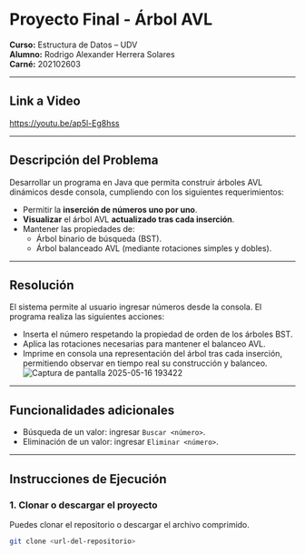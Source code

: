 # Proyecto Final - Árbol AVL  
**Curso:** Estructura de Datos – UDV  
**Alumno:** Rodrigo Alexander Herrera Solares  
**Carné:** 202102603  

---

## Link a Video
https://youtu.be/ap5l-Eg8hss


---

## Descripción del Problema

Desarrollar un programa en Java que permita construir árboles AVL dinámicos desde consola, cumpliendo con los siguientes requerimientos:

- Permitir la **inserción de números uno por uno**.
- **Visualizar** el árbol AVL **actualizado tras cada inserción**.
- Mantener las propiedades de:
  - Árbol binario de búsqueda (BST).
  - Árbol balanceado AVL (mediante rotaciones simples y dobles).

---

## Resolución

El sistema permite al usuario ingresar números desde la consola. El programa realiza las siguientes acciones:

- Inserta el número respetando la propiedad de orden de los árboles BST.
- Aplica las rotaciones necesarias para mantener el balanceo AVL.
- Imprime en consola una representación del árbol tras cada inserción, permitiendo observar en tiempo real su construcción y balanceo.
![Captura de pantalla 2025-05-16 193422](https://github.com/user-attachments/assets/7eb24b84-5a52-431c-9b2a-af8c298451a5)
---

## Funcionalidades adicionales

- Búsqueda de un valor: ingresar `Buscar <número>`.
- Eliminación de un valor: ingresar `Eliminar <número>`.

---

## Instrucciones de Ejecución

### 1. Clonar o descargar el proyecto

Puedes clonar el repositorio o descargar el archivo comprimido.

```bash
git clone <url-del-repositorio>
